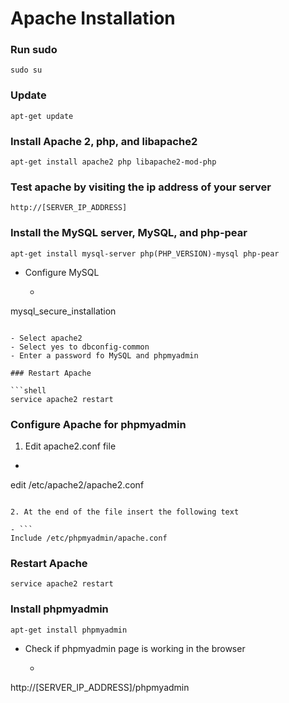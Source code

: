 # Apache Installation

### Run sudo

```shell
sudo su
```

### Update

```shell
apt-get update
```

### Install Apache 2, php, and libapache2

```shell
apt-get install apache2 php libapache2-mod-php
```

### Test apache by visiting the ip address of your server

```basic
http://[SERVER_IP_ADDRESS]
```

### Install the MySQL server, MySQL, and php-pear

```shell
apt-get install mysql-server php(PHP_VERSION)-mysql php-pear
```

- Configure MySQL

  - ```shell
mysql_secure_installation
  ```

- Select apache2
  - Select yes to dbconfig-common
  - Enter a password fo MySQL and phpmyadmin

### Restart Apache

```shell
service apache2 restart
```

### Configure Apache for phpmyadmin

1. Edit apache2.conf file

  - ```shell
edit /etc/apache2/apache2.conf
   ```

2. At the end of the file insert the following text

  - ```
Include /etc/phpmyadmin/apache.conf
   ```

### Restart Apache

```shell
service apache2 restart
```

### Install phpmyadmin

```shell
apt-get install phpmyadmin
```

- Check if phpmyadmin page is working in the browser

  - ```
http://[SERVER_IP_ADDRESS]/phpmyadmin
  ```